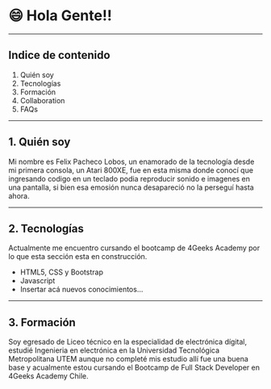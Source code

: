 <img url="https://s3.us-west-2.amazonaws.com/secure.notion-static.com/9fb4ebe8-09ac-4198-b78e-9119b444988a/Tips_to_Drive_Traffic_to_Your_Blog.gif?X-Amz-Algorithm=AWS4-HMAC-SHA256&X-Amz-Content-Sha256=UNSIGNED-PAYLOAD&X-Amz-Credential=AKIAT73L2G45EIPT3X45%2F20230310%2Fus-west-2%2Fs3%2Faws4_request&X-Amz-Date=20230310T154450Z&X-Amz-Expires=86400&X-Amz-Signature=36a98658da1a05c66d7b2c5b7ca64f89079bc8eea22c96b227ac724f8c730a6b&X-Amz-SignedHeaders=host&x-id=GetObject" >

# 😄 Hola Gente!!
***
## Indice de contenido
1. Quién soy
2. Tecnologías
3. Formación
4. Collaboration
5. <a name="faqs">FAQs</a>
***
## 1. Quién soy

Mi nombre es Felix Pacheco Lobos, un enamorado de la tecnología desde mi primera consola, un Atari 800XE, fue en esta misma donde conocí que ingresando codigo en un teclado podia reproducir sonido e imagenes en una pantalla, si bien esa emosión nunca desapareció no la perseguí hasta ahora.

***
## 2. Tecnologías

Actualmente me encuentro cursando el bootcamp de 4Geeks Academy por lo que esta sección esta en construcción.

- HTML5, CSS y Bootstrap
- Javascript
- Insertar acá nuevos conocimientos...

***

## 3. Formación

Soy egresado de Liceo técnico en la especialidad de electrónica dígital, estudié Ingenieria en electrónica en la Universidad Tecnológica Metropolitana UTEM aunque no completé mis estudio allí fue una buena base y acualmente estou cursando el Bootcamp de Full Stack Developer en 4Geeks Academy Chile.



<!--
**Thoraker/Thoraker** is a ✨ _special_ ✨ repository because its `README.md` (this file) appears on your GitHub profile.

Here are some ideas to get you started:

- 🔭 I’m currently working on ...
- 🌱 I’m currently learning ...
- 👯 I’m looking to collaborate on ...
- 🤔 I’m looking for help with ...
- 💬 Ask me about ...
- 📫 How to reach me: ...
- 😄 Pronouns: ...
- ⚡ Fun fact: ...
-->
